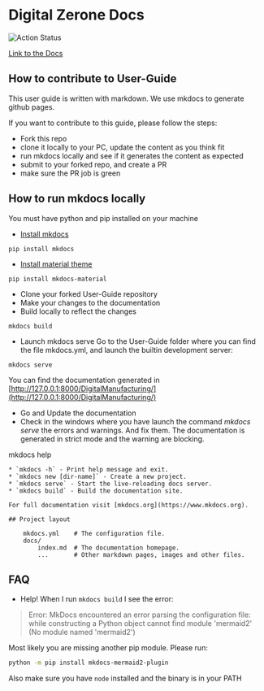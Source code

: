 # Digital Zerone Docs

![Action Status](https://github.com/leonme/pages/actions/workflows/jekyll-gh-pages.yml/badge.svg)

[Link to the Docs](https://nas.nas.zeronet.ltd:6000/docs)


## How to contribute to User-Guide

This user guide is written with markdown. We use mkdocs to generate github pages.

If you want to contribute to this guide, please follow the steps:

- Fork this repo
- clone it locally to your PC, update the content as you think fit
- run mkdocs locally and see if it generates the content as expected
- submit to your forked repo, and create a PR
- make sure the PR job is green

## How to run mkdocs locally

You must have python and pip installed on your machine

* [Install mkdocs](https://www.mkdocs.org/#installation)
```   
pip install mkdocs
```
* [Install material theme](https://squidfunk.github.io/mkdocs-material/getting-started/#installing-material)
``` 
pip install mkdocs-material 
``` 
* Clone your forked User-Guide repository
* Make your changes to the documentation
* Build locally to reflect the changes
```
mkdocs build
```
* Launch mkdocs serve
  Go to the User-Guide folder where you can find the file mkdocs.yml, and launch the builtin development server:
```       
mkdocs serve
``` 
You can find the documentation generated in [http://127.0.0.1:8000/DigitalManufacturing/](http://127.0.0.1:8000/DigitalManufacturing/)
* Go and Update the documentation
* Check in the windows where you have launch the command _mkdocs serve_ the errors and warnings. And fix them. The documentation is generated in strict mode and the warning are blocking.

mkdocs help
``` 
* `mkdocs -h` - Print help message and exit.
* `mkdocs new [dir-name]` - Create a new project.
* `mkdocs serve` - Start the live-reloading docs server.
* `mkdocs build` - Build the documentation site.

For full documentation visit [mkdocs.org](https://www.mkdocs.org).

## Project layout

    mkdocs.yml    # The configuration file.
    docs/
        index.md  # The documentation homepage.
        ...       # Other markdown pages, images and other files.
```

## FAQ
* Help! When I run `mkdocs build` I see the error:

> Error: MkDocs encountered an error parsing the configuration file: while constructing a Python object
> cannot find module 'mermaid2' (No module named 'mermaid2')

Most likely you are missing another pip module. Please run:

```bash
python -m pip install mkdocs-mermaid2-plugin
```

Also make sure you have `node` installed and the binary is in your PATH

